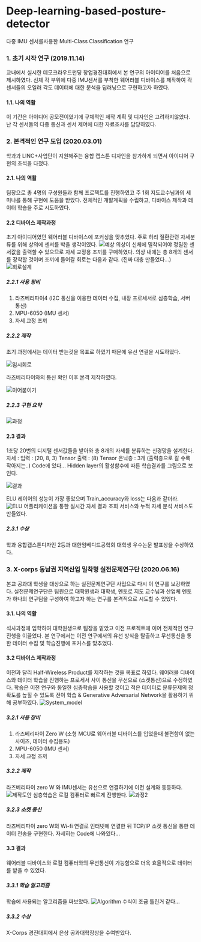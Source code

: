 # Deep-learning-based-posture-detector
다중 IMU 센서를사용한 Multi-Class Classification 연구

### 1. 초기 시작 연구 (2019.11.14)
교내에서 실시한 데모크라우드펀딩 창업경진대회에서 본 연구의 아이디어를 처음으로 제시하였다.
신체 각 부위에 다중 IMU센서를 부착한 웨어러블 디바이스를 제작하여 각 센서들의 오일러 각도 데이터에 대한 분석을 딥러닝으로 구현하고자 하였다.
#### 1.1. 나의 역활
이 기간은 아이디어 공모전이였기에 구체적인 제작 계획 및 디자인은 고려하지않았다.
난 각 센서들의 다중 통신과 센서 제어에 대한 자료조사를 담당하였다.

### 2. 본격적인 연구 도입 (2020.03.01)
학과과 LINC+사업단이 지원해주는 융합 캡스톤 디자인을 참가하게 되면서 아이디어 구현의 초석을 다졌다.

#### 2.1. 나의 역활
팀장으로 총 4명의 구성원들과 함께 프로젝트를 진행하였고 주 1회 지도교수님과의 세미나를 통해 구현에 도움을 받았다. 
전체적인 개발계획을 수립하고, 디바이스 제작과 데이터 학습을 주로 시도하였다.
#### 2.2 디바이스 제작과정
초기 아이디어였던 웨어러블 디바이스에 포커싱을 맞추었다. 주로 허리 질환관련 자세분류를 위해 상의에 센서를 박을 생각이였다.
![예상](https://user-images.githubusercontent.com/44052428/114373133-409bab00-9bbd-11eb-86af-cf2616144fd2.png)
의상이 신체에 밀착되어야 정밀한 센서값을 출력할 수 있으므로 자세 교정용 조끼를 구매하였다.
의상 내에는 총 8개의 센서를 장착할 것이며 조끼에 들어갈 회로는 다음과 같다. (진짜 대충 만들었다...)
![회로설계](https://user-images.githubusercontent.com/44052428/114373321-6e80ef80-9bbd-11eb-83aa-82a2acb444f4.jpg)
##### 2.2.1 사용 장비
1. 라즈베리파이4 (I2C 통신을 이용한 데이터 수집, 내장 프로세서로 심층학습, 서버 통신)
2. MPU-6050 (IMU 센서)
3. 자세 교정 조끼
##### 2.2.2 제작
초기 과정에서는 데이터 받는것을 목표로 하였기 때문에 유선 연결을 시도하였다.

![임시회로](https://user-images.githubusercontent.com/44052428/114374462-a0df1c80-9bbe-11eb-9011-158fa4959b43.jpg)

라즈베리파이와의 통신 확인 이후 본격 제작하였다.

![이어붙이기](https://user-images.githubusercontent.com/44052428/114374491-a6d4fd80-9bbe-11eb-936b-c427786f17e2.jpg)

##### 2.2.3 구현 요약
![과정](https://user-images.githubusercontent.com/44052428/114374895-16e38380-9bbf-11eb-9c17-4d814f995bba.png)

#### 2.3 결과
1초당 20번의 디지털 센서값들을 받아와 총 8개의 자세를 분류하는 신경망을 설계한다. 자세 : 
입력 : (20, 8, 3) Tensor
출력 : (8) Tensor
은닉층 : 3개 (출력층으로 갈 수록 작아지는..) Code에 있다...
Hidden layer의 활성함수에 따른 학습결과를 그림으로 보인다.

![결과](https://user-images.githubusercontent.com/44052428/114376194-5ced1700-9bc0-11eb-962c-fdd4cd298cba.png)

ELU 레이어의 성능이 가장 좋았으며 Train_accuracy와 loss는 다음과 같더라.
![ELU](https://user-images.githubusercontent.com/44052428/114376188-5bbbea00-9bc0-11eb-8ce0-430ee74663f8.png)
어플리케이션을 통한 실시간 자세 결과 조회 서비스와 누적 자세 분석 서비스도 만들었다.

##### 2.3.1 수상
학과 융합캡스톤디자인 2등과 대한임베디드공학회 대학생 우수논문 발표상을 수상하였다.

### 3. X-corps 동남권 지역산업 밀착형 실전문제연구단 (2020.06.16)
본교 공과대 학생을 대상으로 하는 실전문제연구단 사업으로 다시 이 연구를 보강하였다.
실전문제연구단은 팀원으로 대학원생과 대학생, 멘토로 지도 교수님과 산업체 멘토가 하나의 연구팀을 구성하여 하고자 하는 연구를 본격적으로 시도할 수 있었다. 

#### 3.1. 나의 역활
석사과정에 입학하여 대학원생으로 팀장을 맡았고 이전 프로젝트에 이어 전체적인 연구진행을 이끌었다.
본 연구에서는 이전 연구에서의 유선 방식을 탈출하고 무선통신을 통한 데이터 수집 및 학습진행에 포커스를 맞추었다. 
#### 3.2 디바이스 제작과정
이전과 달리 Half-Wireless Product를 제작하는 것을 목표로 하였다. 웨어러블 디바이스와 데이터 학습을 진행하는 프로세서 사이 통신을 무선으로 (소켓통신)으로 수정하였다.
학습은 이전 연구와 동일한 심층학습을 사용할 것이고 적은 데이터로 분류문제의 정확도를 높힐 수 있도록 전이 학습 & Generative Adversarial Network을 활용하기 위해 공부하였다.
![System_model](https://user-images.githubusercontent.com/44052428/114378840-11883800-9bc3-11eb-9131-6e127dcc8ef9.png)
##### 3.2.1 사용 장비
1. 라즈베리파이 Zero W (소형 MCU로 웨어러블 디바이스를 입었을때 불편함이 없는 사이즈, 데이터 수집용도)
2. MPU-6050 (IMU 센서)
3. 자세 교정 조끼
##### 3.2.2 제작
라즈베리파이 zero W 와 IMU센서는 유선으로 연결하기에 이전 설계와 동등하다.
![제작도안](https://user-images.githubusercontent.com/44052428/114389985-a80f2600-9bd0-11eb-84d6-a4289c77aa8b.jpg)
심층학습은 로컬 컴퓨터로 빠르게 진행한다. 
![과정2](https://user-images.githubusercontent.com/44052428/114391175-1f918500-9bd2-11eb-853b-a28ba2241cc9.png)
##### 3.2.3 소켓 통신
라즈베리파이 zero W의 Wi-fi 연결로 인터넷에 연결한 뒤 TCP/IP 소켓 통신을 통한 데이터 전송을 구현한다.
자세히는 Code에 나와있다...
#### 3.3 결과
웨어러블 디바이스와 로컬 컴퓨터와의 무선통신이 가능함으로 더욱 효율적으로 데이터를 받을 수 있었다.
##### 3.3.1 학습 알고리즘
학습에 사용되는 알고리즘을 짜보았다.
![Algorithm](https://user-images.githubusercontent.com/44052428/114391855-f8878300-9bd2-11eb-98ff-349781948be2.png)
수식이 조금 틀린거 같다...
##### 3.3.2 수상
X-Corps 경진대회에서 은상 공과대학장상을 수여받았다.

